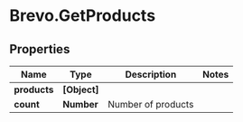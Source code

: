 # Brevo.GetProducts

## Properties
Name | Type | Description | Notes
------------ | ------------- | ------------- | -------------
**products** | **[Object]** |  | 
**count** | **Number** | Number of products | 


